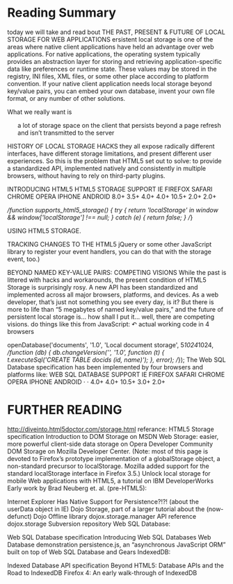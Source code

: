 # Reading Summary
today we will take and read bout THE PAST, PRESENT & FUTURE OF LOCAL STORAGE FOR WEB APPLICATIONS
ersistent local storage is one of the areas where native client applications have held an advantage over web applications. For native applications, the operating system typically provides an abstraction layer for storing and retrieving application-specific data like preferences or runtime state. These values may be stored in the registry, INI files, XML files, or some other place according to platform convention. If your native client application needs local storage beyond key/value pairs, you can embed your own database, invent your own file format, or any number of other solutions.

What we really want is
<ul>
a lot of storage space
on the client
that persists beyond a page refresh
and isn’t transmitted to the server
</ul>

HISTORY OF LOCAL STORAGE HACKS
they all expose radically different interfaces, have different storage limitations, and present different user experiences. So this is the problem that HTML5 set out to solve: to provide a standardized API, implemented natively and consistently in multiple browsers, without having to rely on third-party plugins.

INTRODUCING HTML5 
HTML5 STORAGE SUPPORT
IE	FIREFOX	SAFARI	CHROME	OPERA	IPHONE	ANDROID
8.0+	3.5+	4.0+	4.0+	10.5+	2.0+	2.0+

*/function supports_html5_storage() {
  try {
    return 'localStorage' in window && window['localStorage'] !== null;
  } catch (e) {
    return false;
  }
/*}

USING HTML5 STORAGE.

TRACKING CHANGES TO THE HTML5 
jQuery or some other JavaScript library to register your event handlers, you can do that with the storage event, too.)

BEYOND NAMED KEY-VALUE PAIRS: COMPETING VISIONS
While the past is littered with hacks and workarounds, the present condition of HTML5 Storage is surprisingly rosy. A new API has been standardized and implemented across all major browsers, platforms, and devices. As a web developer, that’s just not something you see every day, is it? But there is more to life than “5 megabytes of named key/value pairs,” and the future of persistent local storage is… how shall I put it… well, there are competing visions.
 do things like this from JavaScript:
 ↶ actual working code in 4 browsers

openDatabase('documents', '1.0', 'Local document storage', 5*1024*1024,
 */function (db) {
  db.changeVersion('', '1.0', function (t) {
    t.executeSql('CREATE TABLE docids (id, name)');
  }, error);
/*});
The Web SQL Database specification has been implemented by four browsers and platforms like:
WEB SQL DATABASE SUPPORT
IE	FIREFOX	SAFARI	CHROME	OPERA	IPHONE	ANDROID
·	·	4.0+	4.0+	10.5+	3.0+	2.0+

# FURTHER READING
http://diveinto.html5doctor.com/storage.html
referance:
HTML5 Storage specification
Introduction to DOM Storage on MSDN
Web Storage: easier, more powerful client-side data storage on Opera Developer Community
DOM Storage on Mozilla Developer Center. (Note: most of this page is devoted to Firefox’s prototype implementation of a globalStorage object, a non-standard precursor to localStorage. Mozilla added support for the standard localStorage interface in Firefox 3.5.)
Unlock local storage for mobile Web applications with HTML5, a tutorial on IBM DeveloperWorks
Early work by Brad Neuberg et. al. (pre-HTML5):

Internet Explorer Has Native Support for Persistence?!?! (about the userData object in IE)
Dojo Storage, part of a larger tutorial about the (now-defunct) Dojo Offline library
dojox.storage.manager API reference
dojox.storage Subversion repository
Web SQL Database:

Web SQL Database specification
Introducing Web SQL Databases
Web Database demonstration
persistence.js, an “asynchronous JavaScript ORM” built on top of Web SQL Database and Gears
IndexedDB:

Indexed Database API specification
Beyond HTML5: Database APIs and the Road to IndexedDB
Firefox 4: An early walk-through of IndexedDB